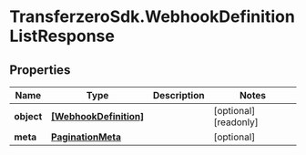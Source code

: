 # TransferzeroSdk.WebhookDefinitionListResponse

## Properties

Name | Type | Description | Notes
------------ | ------------- | ------------- | -------------
**object** | [**[WebhookDefinition]**](WebhookDefinition.md) |  | [optional] [readonly] 
**meta** | [**PaginationMeta**](PaginationMeta.md) |  | [optional] 


